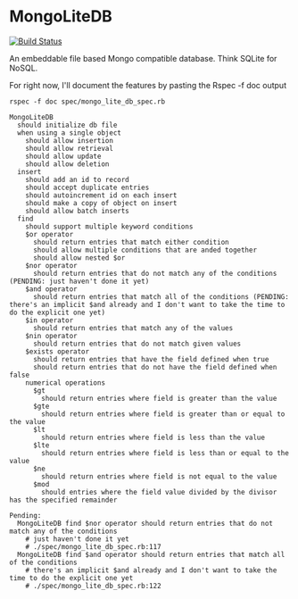 MongoLiteDB
===========

[![Build Status](https://travis-ci.org/hamiltop/MongoLiteDB.png)](https://travis-ci.org/hamiltop/MongoLiteDB)

An embeddable file based Mongo compatible database. Think SQLite for NoSQL.

For right now, I'll document the features by pasting the Rspec -f doc output

    rspec -f doc spec/mongo_lite_db_spec.rb

    MongoLiteDB
      should initialize db file
      when using a single object
        should allow insertion
        should allow retrieval
        should allow update
        should allow deletion
      insert
        should add an id to record
        should accept duplicate entries
        should autoincrement id on each insert
        should make a copy of object on insert
        should allow batch inserts
      find
        should support multiple keyword conditions
        $or operator
          should return entries that match either condition
          should allow multiple conditions that are anded together
          should allow nested $or
        $nor operator
          should return entries that do not match any of the conditions (PENDING: just haven't done it yet)
        $and operator
          should return entries that match all of the conditions (PENDING: there's an implicit $and already and I don't want to take the time to do the explicit one yet)
        $in operator
          should return entries that match any of the values
        $nin operator
          should return entries that do not match given values
        $exists operator
          should return entries that have the field defined when true
          should return entries that do not have the field defined when false
        numerical operations
          $gt
            should return entries where field is greater than the value
          $gte
            should return entries where field is greater than or equal to the value
          $lt
            should return entries where field is less than the value
          $lte
            should return entries where field is less than or equal to the value
          $ne
            should return entries where field is not equal to the value
          $mod
            should entries where the field value divided by the divisor has the specified remainder

    Pending:
      MongoLiteDB find $nor operator should return entries that do not match any of the conditions
        # just haven't done it yet
        # ./spec/mongo_lite_db_spec.rb:117
      MongoLiteDB find $and operator should return entries that match all of the conditions
        # there's an implicit $and already and I don't want to take the time to do the explicit one yet
        # ./spec/mongo_lite_db_spec.rb:122
